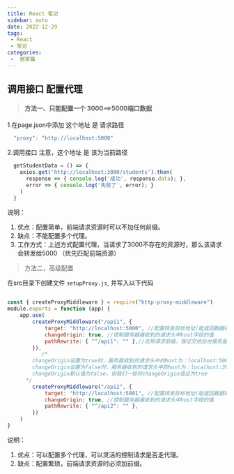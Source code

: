 ```yaml
---
title: React 笔记
sidebar: auto
date: 2022-12-29
tags:
 - React
 - 笔记
categories:
 -  居家篇
---
```


## 调用接口  配置代理

> #### 方法一、只能配置一个   3000==>5000端口数据 

1.在page.json中添加    这个地址 是 请求路径

```js
  "proxy": "http://localhost:5000"
```

2.调用接口  注意，这个地址 是  该为当前路径

```js
  getStudentData = () => {
    axios.get('http://localhost:3000/students').then(
      response => { console.log('成功', response.data); },
      error => { console.log('失败了', error); }
    )
  }
```

说明：

1. 优点：配置简单，前端请求资源时可以不加任何前缀。
2. 缺点：不能配置多个代理。
3. 工作方式：上述方式配置代理，当请求了3000不存在的资源时，那么该请求会转发给5000 （优先匹配前端资源）

> 方法二，高级配置

在src目录下创建文件 `setupProxy.js`,  并写入以下代码

```js

const { createProxyMiddleware } = require("http-proxy-middleware")
module.exports = function (app) {
    app.use(
        createProxyMiddleware("/api1", {
            target: "http://localhost:5000", //配置转发目标地址(能返回数据的服务器地址)
            changeOrigin: true, //控制服务器接收到的请求头中host字段的值
            pathRewrite: { "^/api1": "" },//去除请求前缀，保证交给后台服务器的是正常请求地址(必须配置)
        }),
           /*
      	changeOrigin设置为true时，服务器收到的请求头中的host为：localhost:5000
      	changeOrigin设置为false时，服务器收到的请求头中的host为：localhost:3000
      	changeOrigin默认值为false，但我们一般将changeOrigin值设为true
      */
        createProxyMiddleware("/api2", {
            target: "http://localhost:5001", //配置转发目标地址(能返回数据的服务器地址)
            changeOrigin: true, //控制服务器接收到的请求头中host字段的值
            pathRewrite: { "^/api2": "" },
        })
    )
}
```

说明：

1. 优点：可以配置多个代理，可以灵活的控制请求是否走代理。
2. 缺点：配置繁琐，前端请求资源时必须加前缀。

